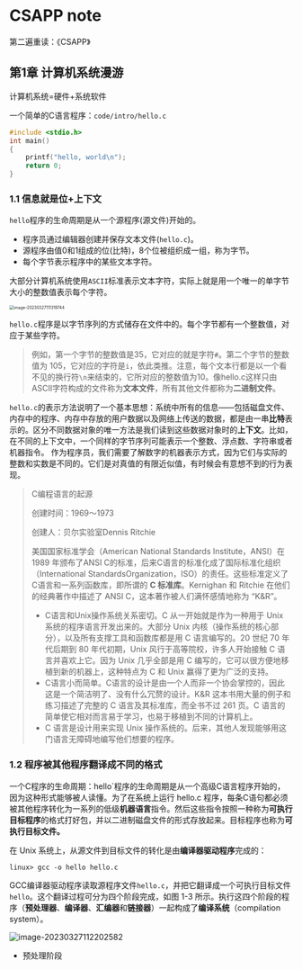 # CSAPP note

第二遍重读：《CSAPP》

## 第1章 计算机系统漫游

计算机系统=硬件+系统软件

一个简单的C语言程序：`code/intro/hello.c`

```c
#include <stdio.h>
int main()
{
    printf("hello, world\n");
    return 0;
}
```

### 1.1 信息就是位+上下文

`hello`程序的生命周期是从一个源程序(源文件)开始的。

+ 程序员通过编辑器创建并保存文本文件(`hello.c`)。
+ 源程序由值0和1组成的位(比特)，8个位被组织成一组，称为字节。
+ 每个字节表示程序中的某些文本字符。

大部分计算机系统使用`ASCII`标准表示文本字符，实际上就是用一个唯一的单字节大小的整数值表示每个字符。

<img src="assets/image-20230327111319744.png" alt="image-20230327111319744" style="zoom:50%;" />

`hello.c`程序是以字节序列的方式储存在文件中的。每个字节都有一个整数值，对应于某些字符。

> 例如，第一个字节的整数值是35，它对应的就是字符`#`。第二个字节的整数值为 105，它对应的字符是`i`，依此类推。注意，每个文本行都是以一个看不见的换行符`\n`来结束的，它所对应的整数值为10。像hello.c这样只由ASCII字符构成的文件称为**文本文件**，所有其他文件都称为**二进制文件**。

`hello.c`的表示方法说明了一个基本思想：系统中所有的信息——包括磁盘文件、内存中的程序、内存中存放的用户数据以及网络上传送的数据，都是由一串**比特**表示的。区分不同数据对象的唯一方法是我们读到这些数据对象时的**上下文**。比如，在不同的上下文中，一个同样的字节序列可能表示一个整数、浮点数、字符串或者机器指令。 作为程序员，我们需要了解数字的机器表示方式，因为它们与实际的整数和实数是不同的。它们是对真值的有限近似值，有时候会有意想不到的行为表现。

> C编程语言的起源
>
> 创建时间：1969～1973
>
> 创建人：贝尔实验室Dennis Ritchie
>
> 美国国家标准学会（American National Standards Institute，ANSI）在 1989 年颁布了ANSI C的标准，后来C语言的标准化成了国际标准化组织（International StandardsOrganization，ISO）的责任。这些标准定义了C语言和一系列函数库，即所谓的 **C 标准库**。Kernighan 和 Ritchie 在他们的经典著作中描述了 ANSI C，这本著作被人们满怀感情地称为 “K&R”。
>
> + C语言和Unix操作系统关系密切。C 从一开始就是作为一种用于 Unix 系统的程序语言开发出来的。大部分 Unix 内核（操作系统的核心部分），以及所有支撑工具和函数库都是用 C 语言编写的。20 世纪 70 年代后期到 80 年代初期，Unix 风行于高等院校，许多人开始接触 C 语言并喜欢上它。因为 Unix 几乎全部是用 C 编写的，它可以很方便地移植到新的机器上，这种特点为 C 和 Unix 赢得了更为广泛的支持。
> + C语言小而简单。C语言的设计是由一个人而非一个协会掌控的，因此这是一个简洁明了、没有什么冗赘的设计。K&R 这本书用大量的例子和练习描述了完整的 C 语言及其标准库，而全书不过  261 页。C 语言的简单使它相对而言易于学习，也易于移植到不同的计算机上。 
> + C 语言是设计用来实现 Unix 操作系统的。后来，其他人发现能够用这门语言无障碍地编写他们想要的程序。

### 1.2 程序被其他程序翻译成不同的格式

一个C程序的生命周期：hello`程序的生命周期是从一个高级C语言程序开始的，因为这种形式能够被人读懂。为了在系统上运行 hello.c 程序，每条C语句都必须被其他程序转化为一系列的低级**机器语言**指令。然后这些指令按照一种称为**可执行目标程序**的格式打好包，并以二进制磁盘文件的形式存放起来。目标程序也称为**可执行目标文件。**

在 Unix 系统上，从源文件到目标文件的转化是由**编译器驱动程序**完成的：

```shell
linux> gcc -o hello hello.c
```

GCC编译器驱动程序读取源程序文件`hello.c`，并把它翻译成一个可执行目标文件`hello`。这个翻译过程可分为四个阶段完成，如图 1-3 所示。执行这四个阶段的程序（**预处理器**、**编译器**、**汇编器**和**链接器**）一起构成了**编译系统**（compilation system）。

![image-20230327112202582](assets/image-20230327112202582.png)

+ 预处理阶段